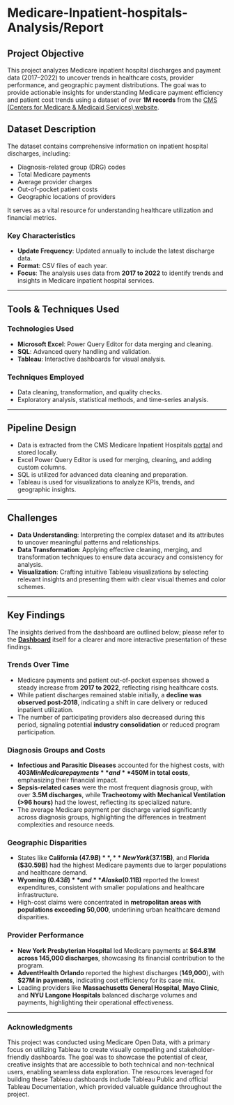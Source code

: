 # Medicare-Inpatient-hospitals-Analysis/Report


## **Project Objective**
This project analyzes Medicare inpatient hospital discharges and payment data (2017–2022) to uncover trends in healthcare costs, provider performance, and geographic payment distributions. The goal was to provide actionable insights for understanding Medicare payment efficiency and patient cost trends using a dataset of over **1M records** from the [CMS (Centers for Medicare & Medicaid Services) website](https://data.cms.gov/provider-summary-by-type-of-service/medicare-inpatient-hospitals/medicare-inpatient-hospitals-by-provider-and-service/data).

## **Dataset Description**
The dataset contains comprehensive information on inpatient hospital discharges, including:
- Diagnosis-related group (DRG) codes
- Total Medicare payments
- Average provider charges
- Out-of-pocket patient costs
- Geographic locations of providers

It serves as a vital resource for understanding healthcare utilization and financial metrics. 

### **Key Characteristics**
- **Update Frequency**: Updated annually to include the latest discharge data.
- **Format**: CSV files of each year.
- **Focus**: The analysis uses data from **2017 to 2022** to identify trends and insights in Medicare inpatient hospital services.

---

## **Tools & Techniques Used**

### **Technologies Used**
- **Microsoft Excel**: Power Query Editor for data merging and cleaning.
- **SQL**: Advanced query handling and validation.
- **Tableau**: Interactive dashboards for visual analysis.

### **Techniques Employed**
- Data cleaning, transformation, and quality checks.
- Exploratory analysis, statistical methods, and time-series analysis.

---

## **Pipeline Design**
- Data is extracted from the CMS Medicare Inpatient Hospitals [portal](https://data.cms.gov/provider-summary-by-type-of-service/medicare-inpatient-hospitals/medicare-inpatient-hospitals-by-provider-and-service/data) and stored locally.
- Excel Power Query Editor is used for merging, cleaning, and adding custom columns.
- SQL is utilized for advanced data cleaning and preparation.
- Tableau is used for visualizations to analyze KPIs, trends, and geographic insights.


---

## **Challenges**
- **Data Understanding**: Interpreting the complex dataset and its attributes to uncover meaningful patterns and relationships.
- **Data Transformation**: Applying effective cleaning, merging, and transformation techniques to ensure data accuracy and consistency for analysis.
- **Visualization**: Crafting intuitive Tableau visualizations by selecting relevant insights and presenting them with clear visual themes and color schemes.

---

## **Key Findings**
The insights derived from the dashboard are outlined below; please refer to the [**Dashboard**](https://public.tableau.com/app/profile/snehith.reddy.kathi/viz/medicare_inpatient_dashboard/Dashboard2) itself for a clearer and more interactive presentation of these findings.
### **Trends Over Time**
- Medicare payments and patient out-of-pocket expenses showed a steady increase from **2017 to 2022**, reflecting rising healthcare costs.
- While patient discharges remained stable initially, a **decline was observed post-2018**, indicating a shift in care delivery or reduced inpatient utilization.
- The number of participating providers also decreased during this period, signaling potential **industry consolidation** or reduced program participation.

### **Diagnosis Groups and Costs**
- **Infectious and Parasitic Diseases** accounted for the highest costs, with **$403M in Medicare payments** and **$450M in total costs**, emphasizing their financial impact.
- **Sepsis-related cases** were the most frequent diagnosis group, with over **3.5M discharges**, while **Tracheotomy with Mechanical Ventilation (>96 hours)** had the lowest, reflecting its specialized nature.
- The average Medicare payment per discharge varied significantly across diagnosis groups, highlighting the differences in treatment complexities and resource needs.

### **Geographic Disparities**
- States like **California ($47.9B)**, **New York ($37.15B)**, and **Florida ($30.59B)** had the highest Medicare payments due to larger populations and healthcare demand.
- **Wyoming ($0.43B)** and **Alaska ($0.11B)** reported the lowest expenditures, consistent with smaller populations and healthcare infrastructure.
- High-cost claims were concentrated in **metropolitan areas with populations exceeding 50,000**, underlining urban healthcare demand disparities.

### **Provider Performance**
- **New York Presbyterian Hospital** led Medicare payments at **$64.81M across 145,000 discharges**, showcasing its financial contribution to the program.
- **AdventHealth Orlando** reported the highest discharges (**149,000**), with **$27M in payments**, indicating cost efficiency for its case mix.
- Leading providers like **Massachusetts General Hospital**, **Mayo Clinic**, and **NYU Langone Hospitals** balanced discharge volumes and payments, highlighting their operational effectiveness.

---
### **Acknowledgments**
This project was conducted using Medicare Open Data, with a primary focus on utilizing Tableau to create visually compelling and stakeholder-friendly dashboards. The goal was to showcase the potential of clear, creative insights that are accessible to both technical and non-technical users, enabling seamless data exploration. The resources leveraged for building these Tableau dashboards include Tableau Public and official Tableau Documentation, which provided valuable guidance throughout the project.

